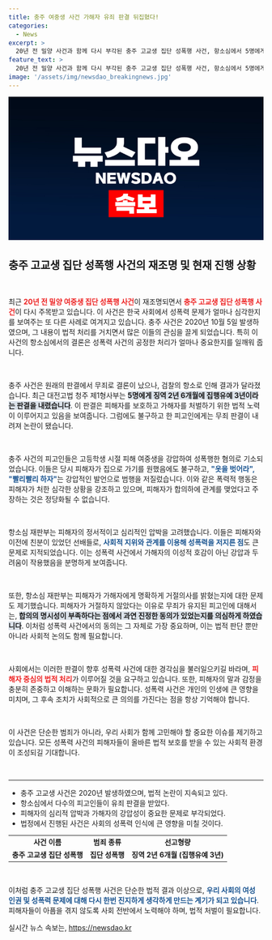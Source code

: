 ```yaml
---
title: 충주 여중생 사건 가해자 유죄 판결 뒤집혔다!
categories:
  - News
excerpt: >
  20년 전 밀양 사건과 함께 다시 부각된 충주 고교생 집단 성폭행 사건, 항소심에서 5명에게 유죄 판결이 내려졌다! 피해자가 인정한 두려움과 강압적 상황 속의 끔찍한 범죄, 그 결말은? 클릭해 자세히 알아보세요!
feature_text: >
  20년 전 밀양 사건과 함께 다시 부각된 충주 고교생 집단 성폭행 사건, 항소심에서 5명에게 유죄 판결이 내려졌다! 피해자가 인정한 두려움과 강압적 상황 속의 끔찍한 범죄, 그 결말은? 클릭해 자세히 알아보세요!
image: '/assets/img/newsdao_breakingnews.jpg'
---
```


<p><img src="/assets/img/newsdao_breakingnews.jpg" alt="cryptoinkorea 속보" /></p>

<h2 data-ke-size="size26">충주 고교생 집단 성폭행 사건의 재조명 및 현재 진행 상황</h2>

<p data-ke-size="size16">&nbsp;</p>

<p>최근 <b><span style="color: #ee2323;">20년 전 밀양 여중생 집단 성폭행 사건</span></b>이 재조명되면서 <b><span style="color: #ee2323;">충주 고교생 집단 성폭행 사건</span></b>이 다시 주목받고 있습니다. 이 사건은 한국 사회에서 성폭력 문제가 얼마나 심각한지를 보여주는 또 다른 사례로 여겨지고 있습니다. 충주 사건은 2020년 10월 5일 발생하였으며, 그 내용이 법적 처리를 거치면서 많은 이들의 관심을 끌게 되었습니다. 특히 이 사건의 항소심에서의 결론은 성폭력 사건의 공정한 처리가 얼마나 중요한지를 일깨워 줍니다. </p>

<p data-ke-size="size16">&nbsp;</p>

<p>충주 사건은 원래의 판결에서 무죄로 결론이 났으나, 검찰의 항소로 인해 결과가 달라졌습니다. 최근 대전고법 청주 제1형사부는 <b><span style="background-color: #21538527;">5명에게 징역 2년 6개월에 집행유예 3년이라는 판결을 내렸습니다</span></b>. 이 판결은 피해자를 보호하고 가해자를 처벌하기 위한 법적 노력이 이루어지고 있음을 보여줍니다. 그럼에도 불구하고 한 피고인에게는 무죄 판결이 내려져 논란이 됐습니다.</p>

<p data-ke-size="size16">&nbsp;</p>

<p>충주 사건의 피고인들은 고등학생 시절 피해 여중생을 강압하여 성폭행한 혐의로 기소되었습니다. 이들은 당시 피해자가 집으로 가기를 원했음에도 불구하고, <b><span style="color: #1a5490;">"옷을 벗어라", "빨리빨리 하자"</span></b>는 강압적인 발언으로 범행을 저질렀습니다. 이와 같은 폭력적 행동은 피해자가 처한 심각한 상황을 강조하고 있으며, 피해자가 합의하에 관계를 맺었다고 주장하는 것은 정당화될 수 없습니다.</p>

<p data-ke-size="size16">&nbsp;</p>

<p>항소심 재판부는 피해자의 정서적이고 심리적인 압박을 고려했습니다. 이들은 피해자와 이전에 친분이 있었던 선배들로, <b><span style="color: #1a5490;">사회적 지위와 관계를 이용해 성폭력을 저지른 점</span></b>도 큰 문제로 지적되었습니다. 이는 성폭력 사건에서 가해자의 이성적 호감이 아닌 강압과 두려움이 작용했음을 분명하게 보여줍니다.</p>

<p data-ke-size="size16">&nbsp;</p>

<p>또한, 항소심 재판부는 피해자가 가해자에게 명확하게 거절의사를 밝혔는지에 대한 문제도 제기했습니다. 피해자가 거절하지 않았다는 이유로 무죄가 유지된 피고인에 대해서는, <b><span style="background-color: #21538527;">합의의 명시성이 부족하다는 점에서 과연 진정한 동의가 있었는지를 의심하게 하였습니다</span></b>. 이처럼 성폭력 사건에서의 동의는 그 자체로 가장 중요하며, 이는 법적 판단 뿐만 아니라 사회적 논의도 함께 필요합니다.</p>

<p data-ke-size="size16">&nbsp;</p>

<p>사회에서는 이러한 판결이 향후 성폭력 사건에 대한 경각심을 불러일으키길 바라며, <b><span style="color: #ee2323;">피해자 중심의 법적 처리</span></b>가 이루어질 것을 요구하고 있습니다. 또한, 피해자의 말과 감정을 충분히 존중하고 이해하는 문화가 필요합니다. 성폭력 사건은 개인의 인생에 큰 영향을 미치며, 그 후속 조치가 사회적으로 큰 의의를 가진다는 점을 항상 기억해야 합니다. </p>

<p data-ke-size="size16">&nbsp;</p>

<p>이 사건은 단순한 범죄가 아니라, 우리 사회가 함께 고민해야 할 중요한 이슈를 제기하고 있습니다. 모든 성폭력 사건의 피해자들이 올바른 법적 보호를 받을 수 있는 사회적 환경이 조성되길 기대합니다. </p>

<p data-ke-size="size16">&nbsp;</p>

<hr>

<ul>
    <li>충주 고교생 사건은 2020년 발생하였으며, 법적 논란이 지속되고 있다.</li>
    <li>항소심에서 다수의 피고인들이 유죄 판결을 받았다.</li>
    <li>피해자의 심리적 압박과 가해자의 강압성이 중요한 문제로 부각되었다.</li>
    <li>법정에서 진행된 사건은 사회의 성폭력 인식에 큰 영향을 미칠 것이다.</li>
</ul>

<table>
    <tr>
        <td style="text-align: center; height: 17px;"><b>사건 이름</b></td>
        <td style="text-align: center; height: 17px;"><b>범죄 종류</b></td>
        <td style="text-align: center; height: 17px;"><b>선고형량</b></td>
    </tr>
    <tr>
        <td style="text-align: center; height: 17px;"><b>충주 고교생 집단 성폭행</b></td>
        <td style="text-align: center; height: 17px;"><b>집단 성폭행</b></td>
        <td style="text-align: center; height: 17px;"><b>징역 2년 6개월 (집행유예 3년)</b></td>
    </tr>
</table>

<p data-ke-size="size16">&nbsp;</p>

<p>이처럼 충주 고교생 집단 성폭행 사건은 단순한 법적 결과 이상으로, <b><span style="color: #1a5490;">우리 사회의 여성 인권 및 성폭력 문제에 대해 다시 한번 진지하게 생각하게 만드는 계기가 되고 있습니다</span></b>. 피해자들이 아픔을 겪지 않도록 사회 전반에서 노력해야 하며, 법적 처벌이 필요합니다.</p>
실시간 뉴스 속보는, <a href="https://newsdao.kr" rel="dofollow">https://newsdao.kr</a>


